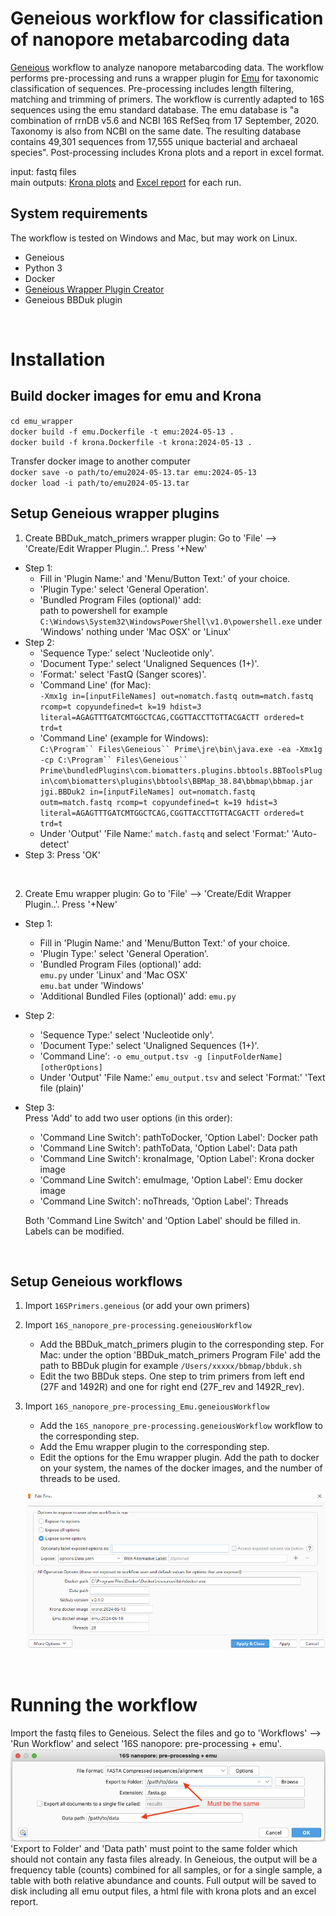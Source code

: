 # Geneious workflow for classification of nanopore metabarcoding data

[Geneious](https://www.geneious.com) workflow to analyze nanopore metabarcoding data. The workflow performs pre-processing and runs a wrapper plugin for [Emu](https://github.com/treangenlab/emu) for taxonomic classification of sequences. Pre-processing includes length filtering, matching and trimming of primers. The workflow is currently adapted to 16S sequences using the emu standard database. The emu database is "a combination of rrnDB v5.6 and NCBI 16S RefSeq from 17 September, 2020. Taxonomy is also from NCBI on the same date. The resulting database contains 49,301 sequences from 17,555 unique bacterial and archaeal species". Post-processing includes Krona plots and a report in excel format.

input: fastq files   
main outputs: [Krona plots](https://github.com/clinical-genomics-uppsala/Geneious_metabarcoding/tree/main/data/krona.html) and [Excel report](https://github.com/clinical-genomics-uppsala/Geneious_metabarcoding/tree/main/data/emu.xlsx) for each run.

## System requirements
The workflow is tested on Windows and Mac, but may work on Linux.
- Geneious
- Python 3
- Docker
- [Geneious Wrapper Plugin Creator](https://www.geneious.com/api-developers/)
- Geneious BBDuk plugin

&nbsp;
&nbsp;

# Installation

## Build docker images for emu and Krona  
`cd emu_wrapper`  
`docker build -f emu.Dockerfile -t emu:2024-05-13 .`  
`docker build -f krona.Dockerfile -t krona:2024-05-13 .`

Transfer docker image to another computer  
`docker save -o path/to/emu2024-05-13.tar emu:2024-05-13`  
`docker load -i path/to/emu2024-05-13.tar`  


## Setup Geneious wrapper plugins

1. Create BBDuk_match_primers wrapper plugin: Go to 'File' --> 'Create/Edit Wrapper Plugin..'. Press '+New'
- Step 1: 
	- Fill in 'Plugin Name:' and 'Menu/Button Text:' of your choice. 
	- 'Plugin Type:' select 'General Operation'.
	- 'Bundled Program Files (optional)' add:  
		path to powershell for example `C:\Windows\System32\WindowsPowerShell\v1.0\powershell.exe` under 'Windows'
		nothing under 'Mac OSX' or 'Linux'   
- Step 2: 
	- 'Sequence Type:' select 'Nucleotide only'.
	- 'Document Type:' select 'Unaligned Sequences (1+)'.
	- 'Format:' select 'FastQ (Sanger scores)'.
	- 'Command Line' (for Mac):  
		`-Xmx1g in=[inputFileNames] out=nomatch.fastq outm=match.fastq rcomp=t copyundefined=t k=19 hdist=3 literal=AGAGTTTGATCMTGGCTCAG,CGGTTACCTTGTTACGACTT ordered=t trd=t` 
	- 'Command Line' (example for Windows):  
	`C:\Program`` Files\Geneious`` Prime\jre\bin\java.exe -ea -Xmx1g -cp C:\Program`` Files\Geneious`` Prime\bundledPlugins\com.biomatters.plugins.bbtools.BBToolsPlugin\com\biomatters\plugins\bbtools\BBMap_38.84\bbmap\bbmap.jar jgi.BBDuk2 in=[inputFileNames] out=nomatch.fastq outm=match.fastq rcomp=t copyundefined=t k=19 hdist=3 literal=AGAGTTTGATCMTGGCTCAG,CGGTTACCTTGTTACGACTT ordered=t trd=t`
	- Under 'Output' 'File Name:' `match.fastq` and select 'Format:' 'Auto-detect' 
- Step 3:
	Press 'OK'

&nbsp;

2. Create Emu wrapper plugin: Go to 'File' --> 'Create/Edit Wrapper Plugin..'. Press '+New'
- Step 1: 
	- Fill in 'Plugin Name:' and 'Menu/Button Text:' of your choice. 
	- 'Plugin Type:' select 'General Operation'. 
	- 'Bundled Program Files (optional)' add:  
		`emu.py` under 'Linux' and 'Mac OSX'  
		`emu.bat` under 'Windows'  
	- 'Additional Bundled Files (optional)' add: `emu.py`
- Step 2: 
	- 'Sequence Type:' select 'Nucleotide only'.
	- 'Document Type:' select 'Unaligned Sequences (1+)'.
	- 'Command Line':
		`-o emu_output.tsv -g [inputFolderName] [otherOptions]`
	- Under 'Output' 'File Name:' `emu_output.tsv` and select 'Format:' 'Text file (plain)'
- Step 3:  
	Press 'Add' to add two user options (in this order):   
	- 'Command Line Switch': pathToDocker, 'Option Label': Docker path  
	- 'Command Line Switch': pathToData, 'Option Label': Data path  
	- 'Command Line Switch': kronaImage, 'Option Label': Krona docker image 
	- 'Command Line Switch': emuImage, 'Option Label': Emu docker image  
	- 'Command Line Switch': noThreads, 'Option Label': Threads
	
	Both 'Command Line Switch' and 'Option Label' should be filled in. Labels can be modified.

&nbsp;

## Setup Geneious workflows
1. Import `16SPrimers.geneious` (or add your own primers)
2. Import `16S_nanopore_pre-processing.geneiousWorkflow`
	- Add the BBDuk_match_primers plugin to the corresponding step. For Mac: under the option 'BBDuk_match_primers Program File' add the path to BBDuk plugin for example `/Users/xxxxx/bbmap/bbduk.sh`
	- Edit the two BBDuk steps. One step to trim primers from left end (27F and 1492R) and one for right end (27F_rev and 1492R_rev).
3. Import `16S_nanopore_pre-processing_Emu.geneiousWorkflow`
	- Add the `16S_nanopore_pre-processing.geneiousWorkflow` workflow to the corresponding step.
	- Add the Emu wrapper plugin to the corresponding step.
	- Edit the options for the Emu wrapper plugin. Add the path to docker on your system, the names of the docker images, and the number of threads to be used.  
	
	![Options for the Emu plugin](images/workflowOptions.png?raw=true)  

&nbsp;
&nbsp;

# Running the workflow

Import the fastq files to Geneious. Select the files and go to 'Workflows' --> 'Run Workflow' and select '16S nanopore: pre-processing + emu'.  
![Options when starting the workflow](images/startWorkflow.png?raw=true)  
 'Export to Folder' and 'Data path' must point to the same folder which should not contain any fasta files already. In Geneious, the output will be a frequency table (counts) combined for all samples, or for a single sample, a table with both relative abundance and counts. Full output will be saved to disk including all emu output files, a html file with krona plots and an excel report.